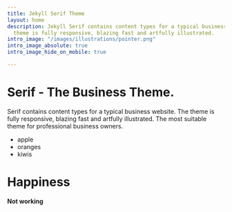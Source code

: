 ```yaml
---
title: Jekyll Serif Theme
layout: home
description: Jekyll Serif contains content types for a typical business website. The
  theme is fully responsive, blazing fast and artfully illustrated.
intro_image: "/images/illustrations/pointer.png"
intro_image_absolute: true
intro_image_hide_on_mobile: true

---
```

# Serif - The Business Theme.

Serif contains content types for a typical business website. The theme is fully responsive, blazing fast and artfully illustrated. The most suitable theme for professional business owners.

* apple
* oranges
* kiwis

# Happiness

**Not working**
